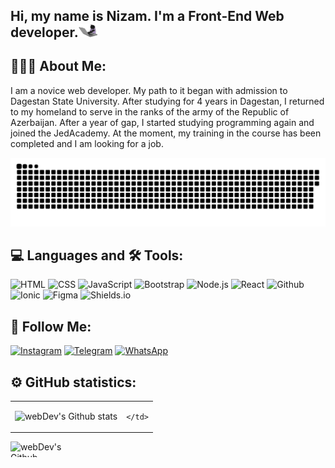 ## Hi, my name is Nizam. I'm a Front-End Web developer.<img src='./assets/icons/giphy.webp' width='30px'>
<!-- [![Header](https://github.com/NizamSixmetov/NizamSixmetov/blob/main/assets/Shikhmetov_Nizam-removebg-preview-removebg-preview.png)](https://github.com/NizamSixmetov) -->

## 👨🏼‍💻 About Me: 

I am a novice web developer. My path to it began with admission to Dagestan State University. After studying for 4 years in Dagestan, I returned to my homeland to serve in the ranks of the army of the Republic of Azerbaijan. After a year of gap, I started studying programming again and joined the JedAcademy. At the moment, my training in the course has been completed and I am looking for a job.

<p align="center">
 <img width="600" src="./assets/icons/github-snake.svg" alt="snake"/>
</p>

## 💻 Languages and 🛠 Tools:
![HTML](https://img.shields.io/badge/-Html-090909?style=for-the-badge&logo=html5&logocolor=#E34F26)
![CSS](https://img.shields.io/badge/-Css-090909?style=for-the-badge&logo=css3&logocolor=#1572B6)
![JavaScript](https://img.shields.io/badge/-JavaScript-090909?style=for-the-badge&logo=JavaScript&logocolor=E9D54D)
![Bootstrap](https://img.shields.io/badge/-Bootstrap-090909?style=for-the-badge&logo=bootstrap&logocolor=#7952B3)
![Node.js](https://img.shields.io/badge/-Node.js-090909?style=for-the-badge&logo=node.js&logocolor=#339933)
![React](https://img.shields.io/badge/-React-090909?style=for-the-badge&logo=react&logocolor=#339933)
![Github](https://img.shields.io/badge/-Github-090909?style=for-the-badge&logo=github&logocolor=#181717)
![Ionic](https://img.shields.io/badge/-Ionic-090909?style=for-the-badge&logo=ionic)
![Figma](https://img.shields.io/badge/-Figma-090909?style=for-the-badge&logo=figma)
![Shields.io](https://img.shields.io/badge/-Shields.io-090909?style=for-the-badge&logo=shields.io)



## 🤝 Follow Me:
[![Instagram](https://img.shields.io/badge/-Instagram-090909?style=for-the-badge&logo=Instagram)](https://www.instagram.com/shikhmetov_/?igshid=OGQ5ZDc2ODk2ZA%3D%3D)
[![Telegram](https://img.shields.io/badge/-Telegram-090909?style=for-the-badge&logo=Telegram)](https://t.me/shikhmetov)
[![WhatsApp](https://img.shields.io/badge/-WhatsApp-090909?style=for-the-badge&logo=WhatsApp)](https://wa.me/994507530862)

## ⚙️ GitHub statistics:

<table>
  <tr>
    <td>
      <img align="left" src="https://camo.githubusercontent.com/f6c1da3e78e4568d870a52e1f93766933f2e8139dc6a21d8995c1cbc191c21a7/687474703a2f2f6769746875622d726561646d652d73747265616b2d73746174732e6865726f6b756170702e636f6d3f757365723d4e697a616d5369786d65746f76267468656d653d6461726b266261636b67726f756e643d303030303030" alt="webDev's Github stats" />
    </td>
    <td>
      
    </td>
  </tr>
</table>
<img height="25px" width="90px" align="left" alt="webDev's Github Languages" src="https://api.visitorbadge.io/api/visitors?path=https%3A%2F%2Fgithub.com%2FNizamSixmetov&countColor=%23263759" />


<!-- My personal information -->
